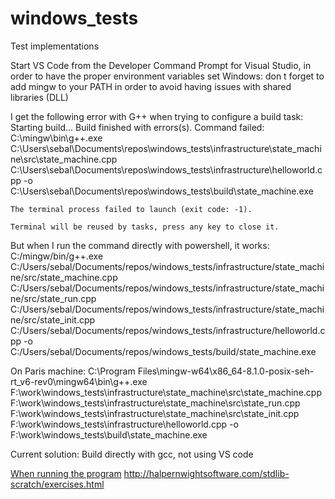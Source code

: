 # windows_tests
Test implementations

Start VS Code from the Developer Command Prompt for Visual Studio, in order to have the proper environment variables set
Windows: don t forget to add mingw to your PATH in order to avoid having issues with shared libraries (DLL)


I get the following error with G++ when trying to configure a build task:
    Starting build...
    Build finished with errors(s).
    Command failed: C:\mingw\bin\g++.exe C:\Users\sebal\Documents\repos\windows_tests\infrastructure\state_machine\src\state_machine.cpp C:\Users\sebal\Documents\repos\windows_tests\infrastructure\helloworld.cpp -o C:\Users\sebal\Documents\repos\windows_tests\build\state_machine.exe

    The terminal process failed to launch (exit code: -1).

    Terminal will be reused by tasks, press any key to close it.
But when I run the command directly with powershell, it works:
 C:/mingw/bin/g++.exe C:/Users/sebal/Documents/repos/windows_tests/infrastructure/state_machine/src/state_machine.cpp C:/Users/sebal/Documents/repos/windows_tests/infrastructure/state_machine/src/state_run.cpp C:/Users/sebal/Documents/repos/windows_tests/infrastructure/state_machine/src/state_init.cpp C:/Users/sebal/Documents/repos/windows_tests/infrastructure/helloworld.cpp -o C:/Users/sebal/Documents/repos/windows_tests/build/state_machine.exe

 On Paris machine:
  C:\Program Files\mingw-w64\x86_64-8.1.0-posix-seh-rt_v6-rev0\mingw64\bin\g++.exe F:\work\windows_tests\infrastructure\state_machine\src\state_machine.cpp F:\work\windows_tests\infrastructure\state_machine\src\state_run.cpp F:\work\windows_tests\infrastructure\state_machine\src\state_init.cpp F:\work\windows_tests\infrastructure\helloworld.cpp -o F:\work\windows_tests\build\state_machine.exe

Current solution:
Build directly with gcc, not using VS code

[When running the program](sebaleme.github.com/windows_tests/illustrations/results.jpg)
http://halpernwightsoftware.com/stdlib-scratch/exercises.html

